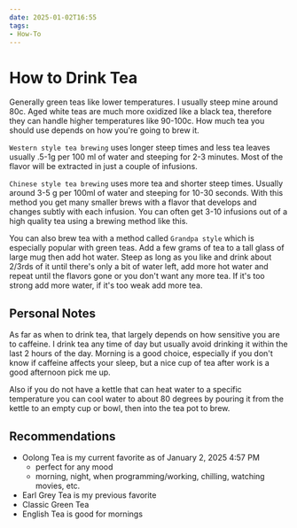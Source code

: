 ```yaml
---
date: 2025-01-02T16:55
tags: 
- How-To
---
```

<!-- 2025-01-02-1655 (January 02, 2025 04:55:22 PM) -->

# How to Drink Tea

Generally green teas like lower temperatures. I usually steep mine around 80c. Aged white teas are much more oxidized like a black tea, therefore they can handle higher temperatures like 90-100c. How much tea you should use depends on how you're going to brew it. 

`Western style tea brewing` uses longer steep times and less tea leaves usually .5-1g per 100 ml of water and steeping for 2-3 minutes. Most of the flavor will be extracted in just a couple of infusions. 

`Chinese style tea brewing` uses more tea and shorter steep times. Usually around 3-5 g per 100ml of water and steeping for 10-30 seconds. With this method you get many smaller brews with a flavor that develops and changes subtly with each infusion. You can often get 3-10 infusions out of a high quality tea using a brewing method like this. 

You can also brew tea with a method called `Grandpa style` which is especially popular with green teas. Add a few grams of tea to a tall glass of large mug then add hot water. Steep as long as you like and drink about 2/3rds of it until there's only a bit of water left, add more hot water and repeat until the flavors gone or you don't want any more tea. If it's too strong add more water, if it's too weak add more tea.

## Personal Notes
As far as when to drink tea, that largely depends on how sensitive you are to caffeine. I drink tea any time of day but usually avoid drinking it within the last 2 hours of the day. Morning is a good choice, especially if you don't know if caffeine affects your sleep, but a nice cup of tea after work is a good afternoon pick me up.

Also if you do not have a kettle that can heat water to a specific temperature you can cool water to about 80 degrees by pouring it from the kettle to an empty cup or bowl, then into the tea pot to brew.

## Recommendations

* Oolong Tea is my current favorite as of January 2, 2025 4:57 PM 
    - perfect for any mood
    - morning, night, when programming/working, chilling, watching movies, etc.
* Earl Grey Tea is my previous favorite
* Classic Green Tea
* English Tea is good for mornings
